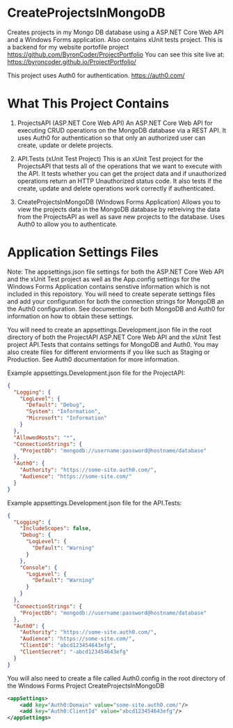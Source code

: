 # CreateProjectsInMongoDB
Creates projects in my Mongo DB database using a ASP.NET Core Web API and a Windows Forms application. Also contains xUnit tests project.  This is a backend for my website portofile project  https://github.com/ByronCoder/ProjectPortfolio    You can see this site live at: https://byroncoder.github.io/ProjectPortfolio/

This project uses Auth0 for authentication.  https://auth0.com/

# What This Project Contains
1. ProjectsAPI  (ASP.NET Core Web API)
   An ASP.NET Core Web API for executing CRUD operations on the MongoDB database via a REST API. It uses Auth0 for authentication so that only an authorized user can create, update or delete projects.

2. API.Tests  (xUnit Test Project)
    This is an xUnit Test project for the ProjectsAPI that tests all of the operations that we want to execute with the API. It tests whether you can get the project data and if unauthorized operations return an HTTP Unauthorized status code.  It also tests if the create, update and delete operations work correctly if authenticated.

3. CreateProjectsInMongoDB  (Windows Forms Application)
Allows you to view the projects data in the MongoDB database by retreiving the data from the ProjectsAPI as well as save new projects to the database. Uses Auth0 to allow you to authenticate. 

# Application Settings Files
Note: The appsettings.json file settings for both the ASP.NET Core Web API and the xUnit Test project as well as the App.config settings for the Windows Forms Application contains senstive information which is not included in this repoistory.  You will need to create seperate settings files and add your configuration for both the connection strings for MongoDB an the Auth0 configuration.   See documention for both MongoDB and Auth0 for information on how to obtain these settings. 

You will need to create an appsettings.Development.json file in the root directory of both the ProjectAPI ASP.NET Core Web API and the xUnit Test project API.Tests that contains settings for MongoDB and Auth0.  You may also create files for different enviorments if you like such as Staging or Production. See Auth0 documentation for more information.

Example appsettings.Development.json file for the ProjectAPI: 

```json
{
  "Logging": {
    "LogLevel": {
      "Default": "Debug",
      "System": "Information",
      "Microsoft": "Information"
    }
  },
  "AllowedHosts": "*",
  "ConnectionStrings": {
    "ProjectDb": "mongodb://username:password@hostname/database"
  },
  "Auth0": {
    "Authority": "https://some-site.auth0.com/",
    "Audience": "https://some-site.com/"
  }
}

```

Example appsettings.Development.json file for the API.Tests: 

```json
{
  "Logging": {
    "IncludeScopes": false,
    "Debug": {
      "LogLevel": {
        "Default": "Warning"
      }
    },
    "Console": {
      "LogLevel": {
        "Default": "Warning"
      }
    }
  },
  "ConnectionStrings": {
    "ProjectDb": "mongodb://username:password@hostname/database"
  },
  "Auth0": {
    "Authority": "https://some-site.auth0.com/",
    "Audience": "https://some-site.com/",
    "ClientId": "abcd123454643efg",
    "ClientSecret": "-abcd123454643efg"
  }
}

```

You will also need to create a file called Auth0.config in the root directory of the Windows Forms Project CreateProjectsInMongoDB


```xml
<appSettings>
    <add key="Auth0:Domain" value="some-site.auth0.com/"/>
    <add key="Auth0:ClientId" value="abcd123454643efg"/>
</appSettings>
```


